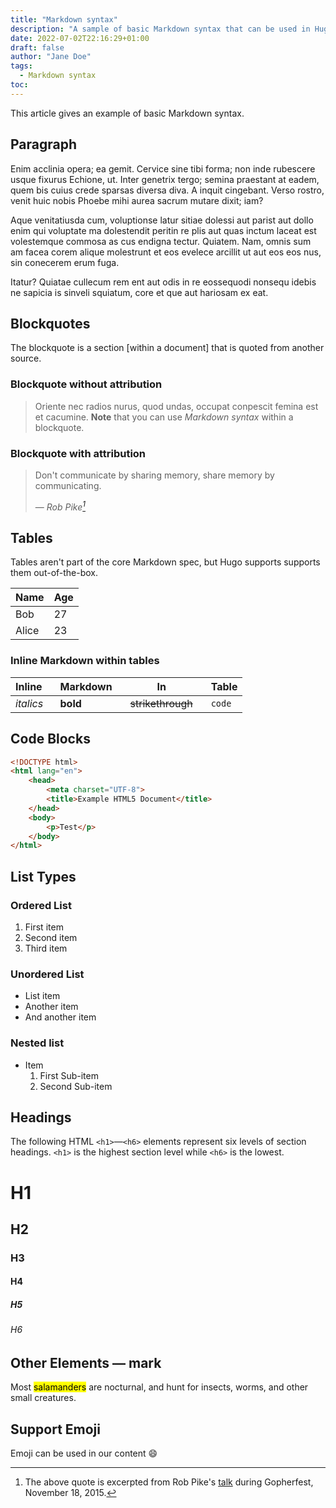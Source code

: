 ```yaml
---
title: "Markdown syntax"
description: "A sample of basic Markdown syntax that can be used in Hugo content"
date: 2022-07-02T22:16:29+01:00
draft: false
author: "Jane Doe"
tags:
  - Markdown syntax
toc:
---
```

This article gives an example of basic Markdown syntax.

<!--more-->

## Paragraph

Enim acclinia opera; ea gemit. Cervice sine tibi forma; non inde rubescere usque fixurus Echione, ut.
Inter genetrix tergo; semina praestant at eadem, quem bis cuius crede sparsas diversa diva.
A inquit cingebant. Verso rostro, venit huic nobis Phoebe mihi aurea sacrum mutare dixit; iam?

Aque venitatiusda cum, voluptionse latur sitiae dolessi aut parist aut dollo enim qui voluptate
ma dolestendit peritin re plis aut quas inctum laceat est volestemque commosa as cus endigna tectur.
Quiatem. Nam, omnis sum am facea corem alique molestrunt et eos evelece arcillit ut aut eos eos nus,
sin conecerem erum fuga.

Itatur? Quiatae cullecum rem ent aut odis in re eossequodi nonsequ idebis ne sapicia is sinveli
squiatum, core et que aut hariosam ex eat.


## Blockquotes

The blockquote is a section [within a document] that is quoted from another source.

### Blockquote without attribution

> Oriente nec radios nurus, quod undas, occupat conpescit femina est et cacumine.
> **Note** that you can use *Markdown syntax* within a blockquote.


### Blockquote with attribution

> Don't communicate by sharing memory, share memory by communicating.</p>
> — <cite>Rob Pike[^1]</cite>

[^1]: The above quote is excerpted from Rob Pike's [talk](https://www.youtube.com/watch?v=PAAkCSZUG1c) during Gopherfest, November 18, 2015.

## Tables

Tables aren't part of the core Markdown spec, but Hugo supports supports them out-of-the-box.

  | Name  | Age |
  | ----- | --- |
  | Bob   | 27  |
  | Alice | 23  |

### Inline Markdown within tables

| Inline&nbsp;&nbsp;&nbsp; | Markdown&nbsp;&nbsp;&nbsp; | In&nbsp;&nbsp;&nbsp;                | Table  |
| ------------------------ | -------------------------- | ----------------------------------- | ------ |
| *italics*                | **bold**                   | ~~strikethrough~~&nbsp;&nbsp;&nbsp; | `code` |

## Code Blocks

``` html
<!DOCTYPE html>
<html lang="en">
    <head>
        <meta charset="UTF-8">
        <title>Example HTML5 Document</title>
    </head>
    <body>
        <p>Test</p>
    </body>
</html>
```

## List Types

### Ordered List

1. First item
2. Second item
3. Third item

### Unordered List

* List item
* Another item
* And another item

### Nested list

* Item
  1. First Sub-item
  2. Second Sub-item

## Headings

The following HTML `<h1>`—`<h6>` elements represent six levels of section headings. `<h1>` is the highest section level while `<h6>` is the lowest.

# H1
## H2
### H3
#### H4
##### H5
###### H6

## Other Elements — mark

Most <mark>salamanders</mark> are nocturnal, and hunt for insects, worms, and other small creatures.

## Support Emoji
Emoji can be used in our content :smile:
